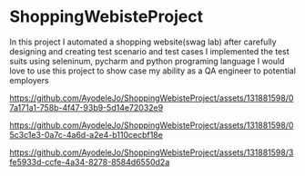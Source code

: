 # ShoppingWebisteProject
In this project I automated a shopping website(swag lab) after carefully designing and creating test scenario and test cases
I implemented the test suits using seleninum, pycharm and python programing language 
I would love to use this project to show case my ability as a QA engineer to potential employers 



https://github.com/AyodeleJo/ShoppingWebisteProject/assets/131881598/07a171a1-758b-4f47-93b9-5d14e72032e9



https://github.com/AyodeleJo/ShoppingWebisteProject/assets/131881598/05c3c1e3-0a7c-4a6d-a2e4-b110cecbf18e



https://github.com/AyodeleJo/ShoppingWebisteProject/assets/131881598/3fe5933d-ccfe-4a34-8278-8584d6550d2a

